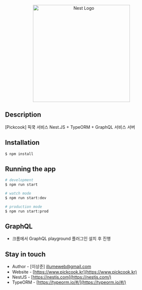 <p align="center">
  <a href="http://www.pickcook.kr/" target="blank"><img src="https://www.pickcook.kr/img/logo.ae204840.svg" width="320" alt="Nest Logo" /></a>
</p>

## Description

[Pickcook] 픽쿡 서비스 Nest.JS + TypeORM + GraphQL 서비스 서버

## Installation

```bash
$ npm install
```

## Running the app

```bash
# development
$ npm run start

# watch mode
$ npm run start:dev

# production mode
$ npm run start:prod
```

## GraphQL

- 크롬에서 GraphQL playground 플러그인 설치 후 진행

## Stay in touch

- Author - [이상준] illumeweb@gmail.com
- Website - [https://www.pickcook.kr](https://www.pickcook.kr)
- NestJS - [https://nestjs.com](https://nestjs.com/)
- TypeORM - [https://typeorm.io/#/](https://typeorm.io/#/)
